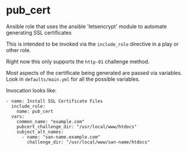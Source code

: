 # pub_cert
Ansible role that uses the ansible 'letsencrypt' module to automate generating SSL certificates

This is intended to be invoked via the `include_role` directive in a
play or other role.

Right now this only supports the `http-01` challenge method. 

Most aspects of the certificate being generated are passed via
variables. Look in `defaults/main.yml` for all the possible variables.

Invocation looks like:

    - name: Install SSL Certificate Files
      include_role:
        name: pub_cert
      vars:
        common_name: "example.com"
        pubcert_challenge_dir: "/usr/local/www/htdocs"
        subject_alt_names:
          - name: "san-name.example.com"
            challenge_dir: "/usr/local/www/san-name/htdocs"
